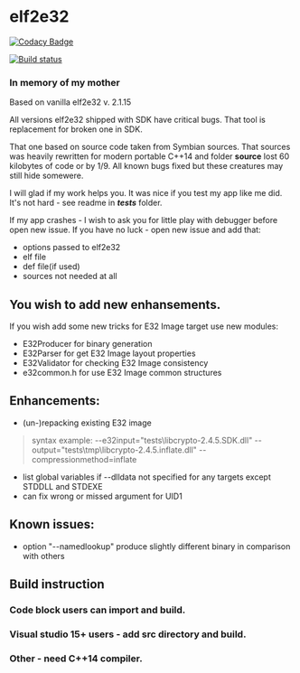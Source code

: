
# elf2e32

[![Codacy Badge](https://api.codacy.com/project/badge/Grade/175e7535c4af4c9eae9fc4280bed88a3)](https://www.codacy.com/app/fedor4ever/elf2e32?utm_source=github.com&amp;utm_medium=referral&amp;utm_content=fedor4ever/elf2e32&amp;utm_campaign=Badge_Grade)

[![Build status](https://ci.appveyor.com/api/projects/status/ppmv7ly8d505h9vt?svg=true)](https://ci.appveyor.com/project/fedor4ever/elf2e32)

### In memory of my mother

Based on vanilla elf2e32 v. 2.1.15

All versions elf2e32 shipped with SDK have critical bugs. That tool is replacement for broken one in SDK.

That one based on source code taken from Symbian sources. That sources was heavily rewritten for modern portable C++14 and folder **source** lost 60 kilobytes of code or by 1/9. All known bugs fixed but these creatures may still hide somewere.

I will glad if my work helps you. It was nice if you test my app like me did. It's not hard - see readme in ***tests*** folder.

If my app crashes - I wish to ask you for little play with debugger before open new issue. If you have no luck - open new issue and add that:
 - options passed to elf2e32
 - elf file
 - def file(if used)
 - sources not needed at all

## You wish to add new enhansements.
If you wish add some new tricks for E32 Image target use new modules:
 - E32Producer for binary generation
 - E32Parser for get E32 Image layout properties
 - E32Validator for checking E32 Image consistency
 - e32common.h for use E32 Image common structures

## Enhancements:
 - (un-)repacking existing E32 image
> syntax example: --e32input="tests\libcrypto-2.4.5.SDK.dll" --output="tests\tmp\libcrypto-2.4.5.inflate.dll" --compressionmethod=inflate
 - list global variables if --dlldata not specified for any targets except STDDLL and STDEXE
 - can fix wrong or missed argument for UID1

## Known issues:
 - option "--namedlookup" produce slightly different binary in comparison with others

## Build instruction
### Code block users can import and build.
### Visual studio 15+ users - add src directory and build.
### Other - need C++14 compiler.
